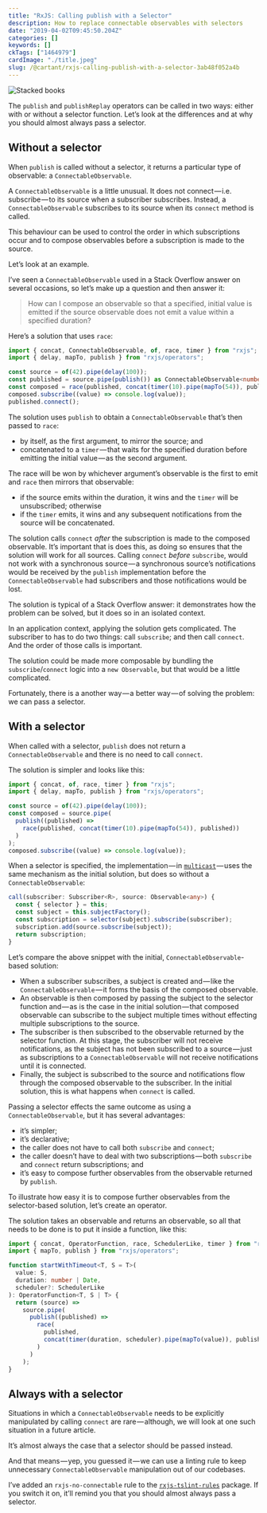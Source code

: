 ```yaml
---
title: "RxJS: Calling publish with a Selector"
description: How to replace connectable observables with selectors
date: "2019-04-02T09:45:50.204Z"
categories: []
keywords: []
ckTags: ["1464979"]
cardImage: "./title.jpeg"
slug: /@cartant/rxjs-calling-publish-with-a-selector-3ab48f052a4b
---
```


![Stacked books](title.jpeg "Photo by Beatriz Pérez Moya on Unsplash")

The `publish` and `publishReplay` operators can be called in two ways: either with or without a selector function. Let’s look at the differences and at why you should almost always pass a selector.

## Without a selector

When `publish` is called without a selector, it returns a particular type of observable: a `ConnectableObservable`.

A `ConnectableObservable` is a little unusual. It does not connect — i.e. subscribe — to its source when a subscriber subscribes. Instead, a `ConnectableObservable` subscribes to its source when its `connect` method is called.

This behaviour can be used to control the order in which subscriptions occur and to compose observables before a subscription is made to the source.

Let’s look at an example.

I’ve seen a `ConnectableObservable` used in a Stack Overflow answer on several occasions, so let’s make up a question and then answer it:

> How can I compose an observable so that a specified, initial value is emitted if the source observable does not emit a value within a specified duration?

Here’s a solution that uses `race`:

```ts
import { concat, ConnectableObservable, of, race, timer } from "rxjs";
import { delay, mapTo, publish } from "rxjs/operators";

const source = of(42).pipe(delay(100));
const published = source.pipe(publish()) as ConnectableObservable<number>;
const composed = race(published, concat(timer(10).pipe(mapTo(54)), published));
composed.subscribe((value) => console.log(value));
published.connect();
```

The solution uses `publish` to obtain a `ConnectableObservable` that’s then passed to `race`:

- by itself, as the first argument, to mirror the source; and
- concatenated to a `timer` — that waits for the specified duration before emitting the initial value — as the second argument.

The race will be won by whichever argument’s observable is the first to emit and `race` then mirrors that observable:

- if the source emits within the duration, it wins and the `timer` will be unsubscribed; otherwise
- if the `timer` emits, it wins and any subsequent notifications from the source will be concatenated.

The solution calls `connect` _after_ the subscription is made to the composed observable. It’s important that is does this, as doing so ensures that the solution will work for all sources. Calling `connect` _before_ `subscribe`, would not work with a synchronous source — a synchronous source’s notifications would be received by the `publish` implementation before the `ConnectableObservable` had subscribers and those notifications would be lost.

The solution is typical of a Stack Overflow answer: it demonstrates how the problem can be solved, but it does so in an isolated context.

In an application context, applying the solution gets complicated. The subscriber to has to do two things: call `subscribe`; and then call `connect`. And the order of those calls is important.

The solution could be made more composable by bundling the `subscribe`/`connect` logic into a `new Observable`, but that would be a little complicated.

Fortunately, there is a another way — a better way — of solving the problem: we can pass a selector.

## With a selector

When called with a selector, `publish` does not return a `ConnectableObservable` and there is no need to call `connect`.

The solution is simpler and looks like this:

```ts
import { concat, of, race, timer } from "rxjs";
import { delay, mapTo, publish } from "rxjs/operators";

const source = of(42).pipe(delay(100));
const composed = source.pipe(
  publish((published) =>
    race(published, concat(timer(10).pipe(mapTo(54)), published))
  )
);
composed.subscribe((value) => console.log(value));
```

When a selector is specified, the implementation — in [`multicast`](https://github.com/ReactiveX/rxjs/blob/6.4.0/src/internal/operators/multicast.ts#L58-L69) — uses the same mechanism as the initial solution, but does so without a `ConnectableObservable`:

```ts
call(subscriber: Subscriber<R>, source: Observable<any>) {
  const { selector } = this;
  const subject = this.subjectFactory();
  const subscription = selector(subject).subscribe(subscriber);
  subscription.add(source.subscribe(subject));
  return subscription;
}
```

Let’s compare the above snippet with the initial, `ConnectableObservable`\-based solution:

- When a subscriber subscribes, a subject is created and — like the `ConnectableObservable` — it forms the basis of the composed observable.
- An observable is then composed by passing the subject to the selector function and — as is the case in the initial solution — that composed observable can subscribe to the subject multiple times without effecting multiple subscriptions to the source.
- The subscriber is then subscribed to the observable returned by the selector function. At this stage, the subscriber will not receive notifications, as the subject has not been subscribed to a source — just as subscriptions to a `ConnectableObservable` will not receive notifications until it is connected.
- Finally, the subject is subscribed to the source and notifications flow through the composed observable to the subscriber. In the initial solution, this is what happens when `connect` is called.

Passing a selector effects the same outcome as using a `ConnectableObservable`, but it has several advantages:

- it’s simpler;
- it’s declarative;
- the caller does not have to call both `subscribe` and `connect`;
- the caller doesn’t have to deal with two subscriptions — both `subscribe` and `connect` return subscriptions; and
- it’s easy to compose further observables from the observable returned by `publish`.

To illustrate how easy it is to compose further observables from the selector-based solution, let’s create an operator.

The solution takes an observable and returns an observable, so all that needs to be done is to put it inside a function, like this:

```ts
import { concat, OperatorFunction, race, SchedulerLike, timer } from "rxjs";
import { mapTo, publish } from "rxjs/operators";

function startWithTimeout<T, S = T>(
  value: S,
  duration: number | Date,
  scheduler?: SchedulerLike
): OperatorFunction<T, S | T> {
  return (source) =>
    source.pipe(
      publish((published) =>
        race(
          published,
          concat(timer(duration, scheduler).pipe(mapTo(value)), published)
        )
      )
    );
}
```

## Always with a selector

Situations in which a `ConnectableObservable` needs to be explicitly manipulated by calling `connect` are rare — although, we will look at one such situation in a future article.

It’s almost always the case that a selector should be passed instead.

And that means — yep, you guessed it — we can use a linting rule to keep unnecessary `ConnectableObservable` manipulation out of our codebases.

I’ve added an `rxjs-no-connectable` rule to the [`rxjs-tslint-rules`](https://github.com/cartant/rxjs-tslint-rules) package. If you switch it on, it’ll remind you that you should almost always pass a selector.
